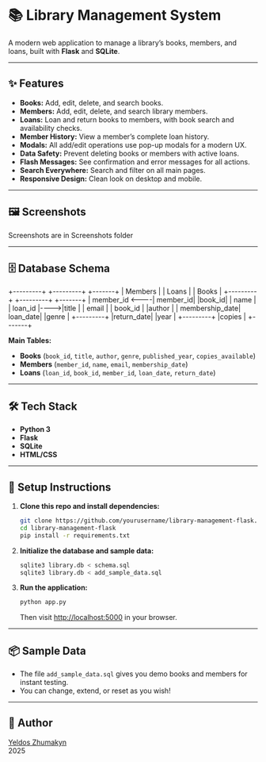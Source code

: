 # 📚 Library Management System

A modern web application to manage a library’s books, members, and loans, built with **Flask** and **SQLite**.  

---

## ✨ Features

- **Books:** Add, edit, delete, and search books.  
- **Members:** Add, edit, delete, and search library members.  
- **Loans:** Loan and return books to members, with book search and availability checks.  
- **Member History:** View a member’s complete loan history.
- **Modals:** All add/edit operations use pop-up modals for a modern UX.
- **Data Safety:** Prevent deleting books or members with active loans.
- **Flash Messages:** See confirmation and error messages for all actions.
- **Search Everywhere:** Search and filter on all main pages.
- **Responsive Design:** Clean look on desktop and mobile.

---

## 🖼️ Screenshots

Screenshots are in Screenshots folder

---

## 🗄️ Database Schema

+---------+      +---------+      +-------+
| Members |      |  Loans  |      | Books |
+---------+      +---------+      +-------+
| member_id <----| member_id|     |book_id|
| name     |     | loan_id  |---->|title  |
| email    |     | book_id  |     |author |
| membership_date| loan_date|     |genre  |
+---------+      |return_date|    |year   |
                 +---------+      |copies |
                                  +-------+

**Main Tables:**
- **Books** (`book_id`, `title`, `author`, `genre`, `published_year`, `copies_available`)
- **Members** (`member_id`, `name`, `email`, `membership_date`)
- **Loans** (`loan_id`, `book_id`, `member_id`, `loan_date`, `return_date`)

---

## 🛠️ Tech Stack

- **Python 3**
- **Flask**
- **SQLite**
- **HTML/CSS**

---

## 🚀 Setup Instructions

1. **Clone this repo and install dependencies:**
    ```sh
    git clone https://github.com/yourusername/library-management-flask.git
    cd library-management-flask
    pip install -r requirements.txt
    ```

2. **Initialize the database and sample data:**
    ```sh
    sqlite3 library.db < schema.sql
    sqlite3 library.db < add_sample_data.sql
    ```

3. **Run the application:**
    ```sh
    python app.py
    ```
    Then visit [http://localhost:5000](http://localhost:5000) in your browser.

---

## 📦 Sample Data

- The file `add_sample_data.sql` gives you demo books and members for instant testing.
- You can change, extend, or reset as you wish!

---


## 👤 Author

[Yeldos Zhumakyn](https://github.com/dosyacat)  
2025

